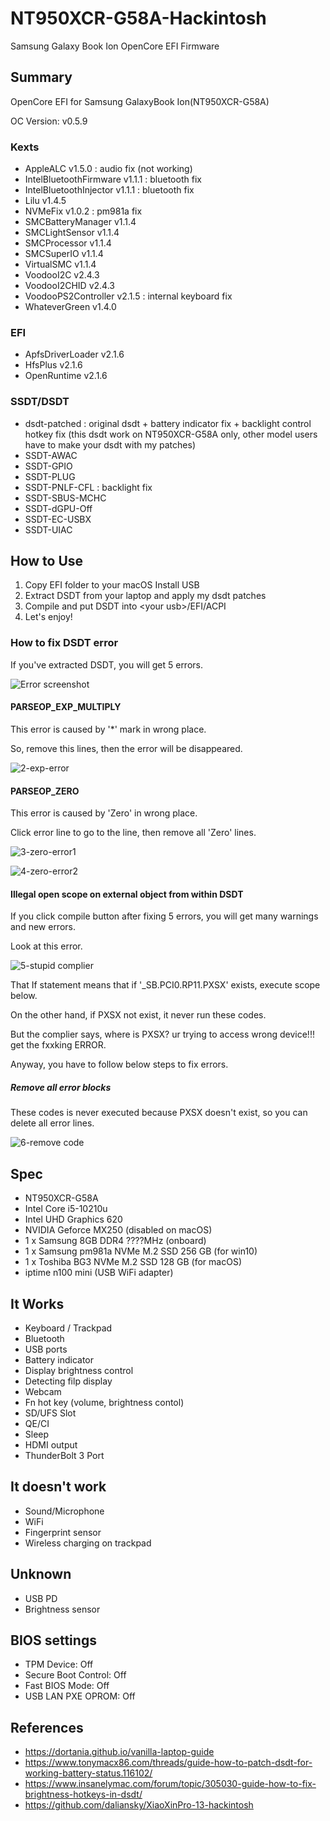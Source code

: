 # NT950XCR-G58A-Hackintosh
 Samsung Galaxy Book Ion OpenCore EFI Firmware

## Summary

OpenCore EFI for Samsung GalaxyBook Ion(NT950XCR-G58A)

OC Version: v0.5.9

### Kexts

- AppleALC v1.5.0 : audio fix (not working)
- IntelBluetoothFirmware v1.1.1 : bluetooth fix
- IntelBluetoothInjector v1.1.1 : bluetooth fix
- Lilu v1.4.5
- NVMeFix v1.0.2 : pm981a fix
- SMCBatteryManager v1.1.4
- SMCLightSensor v1.1.4
- SMCProcessor v1.1.4
- SMCSuperIO v1.1.4
- VirtualSMC v1.1.4
- VoodooI2C v2.4.3
- VoodooI2CHID v2.4.3
- VoodooPS2Controller v2.1.5 : internal keyboard fix
- WhateverGreen v1.4.0

### EFI

- ApfsDriverLoader v2.1.6
- HfsPlus v2.1.6
- OpenRuntime v2.1.6

### SSDT/DSDT

- dsdt-patched : original dsdt + battery indicator fix + backlight control hotkey fix (this dsdt work on NT950XCR-G58A only, other model users have to make your dsdt with my patches)
- SSDT-AWAC
- SSDT-GPIO
- SSDT-PLUG
- SSDT-PNLF-CFL : backlight fix
- SSDT-SBUS-MCHC
- SSDT-dGPU-Off
- SSDT-EC-USBX
- SSDT-UIAC

## How to Use

1. Copy EFI folder to your macOS Install USB
2. Extract DSDT from your laptop and apply my dsdt patches
3. Compile and put DSDT into \<your usb\>/EFI/ACPI
4. Let's enjoy!



### How to fix DSDT error

If you've extracted DSDT, you will get 5 errors.

![Error screenshot](./screenshots/1-errors.png)

#### PARSEOP_EXP_MULTIPLY

This error is caused by '*' mark in wrong place.

So, remove this lines, then the error will be disappeared.

![2-exp-error](./screenshots/2-exp-error.png)



#### PARSEOP_ZERO

This error is caused by 'Zero' in wrong place.

Click error line to go to the line, then remove all 'Zero' lines.

![3-zero-error1](./screenshots/3-zero-error1.png)

![4-zero-error2](./screenshots/4-zero-error2.png)





#### Illegal open scope on external object from within DSDT

If you click compile button after fixing 5 errors, you will get many warnings and new errors.

Look at this error.

![5-stupid complier](./screenshots/5-stupid-complier.png)

That If statement means that if '_SB.PCI0.RP11.PXSX' exists, execute scope below.

On the other hand, if PXSX not exist, it never run these codes.



But the complier says, where is PXSX? ur trying to access wrong device!!! get the fxxking ERROR.



Anyway, you have to follow below steps to fix errors.

##### Remove all error blocks

These codes is never executed because PXSX doesn't exist, so you can delete all error lines.

![6-remove code](./screenshots/6-remove-code.png)





## Spec

- NT950XCR-G58A
- Intel Core i5-10210u
- Intel UHD Graphics 620
- NVIDIA Geforce MX250 (disabled on macOS)
- 1 x Samsung 8GB DDR4 ????MHz (onboard)
- 1 x Samsung pm981a NVMe M.2 SSD 256 GB (for win10)
- 1 x Toshiba BG3 NVMe M.2 SSD 128 GB (for macOS)
- iptime n100 mini (USB WiFi adapter)


## It Works

- Keyboard / Trackpad
- Bluetooth
- USB ports
- Battery indicator
- Display brightness control
- Detecting filp display
- Webcam
- Fn hot key (volume, brightness contol)
- SD/UFS Slot
- QE/CI
- Sleep
- HDMI output
- ThunderBolt 3 Port


## It doesn't work

- Sound/Microphone
- WiFi
- Fingerprint sensor
- Wireless charging on trackpad


## Unknown

- USB PD
- Brightness sensor


## BIOS settings

- TPM Device: Off
- Secure Boot Control: Off
- Fast BIOS Mode: Off
- USB LAN PXE OPROM: Off

## References

- https://dortania.github.io/vanilla-laptop-guide
- https://www.tonymacx86.com/threads/guide-how-to-patch-dsdt-for-working-battery-status.116102/
- https://www.insanelymac.com/forum/topic/305030-guide-how-to-fix-brightness-hotkeys-in-dsdt/
- https://github.com/daliansky/XiaoXinPro-13-hackintosh
